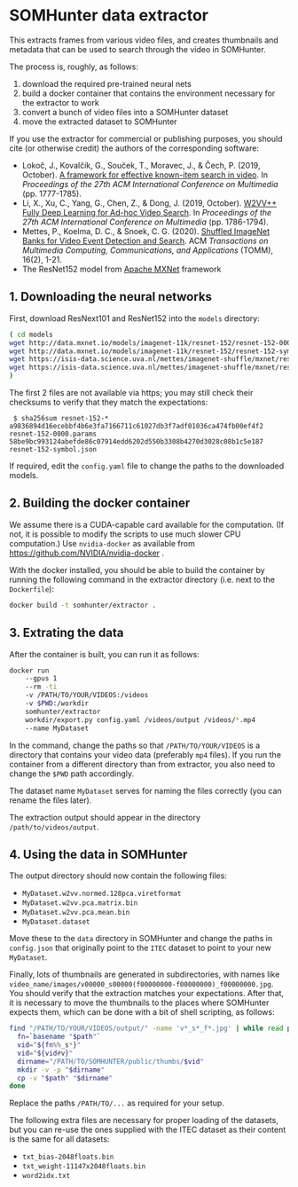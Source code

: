 # SOMHunter data extractor

This extracts frames from various video files, and creates thumbnails and metadata that can be used to search through the video in SOMHunter.

The process is, roughly, as follows:
1. download the required pre-trained neural nets
2. build a docker container that contains the environment necessary for the extractor to work
3. convert a bunch of video files into a SOMHunter dataset
4. move the extracted dataset to SOMHunter

If you use the extractor for commercial or publishing purposes, you should cite (or otherwise credit) the authors of the corresponding software:

- Lokoč, J., Kovalčik, G., Souček, T., Moravec, J., & Čech, P.
  (2019, October).
  [A framework for effective known-item search in video](https://dl.acm.org/doi/abs/10.1145/3343031.3351046).
  In *Proceedings of the 27th ACM International Conference on Multimedia* (pp. 1777-1785).
- Li, X., Xu, C., Yang, G., Chen, Z., & Dong, J.
  (2019, October).
  [W2VV++ Fully Deep Learning for Ad-hoc Video Search](https://dl.acm.org/doi/abs/10.1145/3343031.3350906).
  In *Proceedings of the 27th ACM International Conference on Multimedia* (pp. 1786-1794).
- Mettes, P., Koelma, D. C., & Snoek, C. G. (2020).
  [Shuffled ImageNet Banks for Video Event Detection and Search](https://dl.acm.org/doi/abs/10.1145/3377875).
  ACM *Transactions on Multimedia Computing, Communications, and Applications* (TOMM), 16(2), 1-21.
- The ResNet152 model from [Apache MXNet](https://mxnet.incubator.apache.org/) framework

## 1. Downloading the neural networks

First, download ResNext101 and ResNet152 into the `models` directory:

```sh
( cd models
wget http://data.mxnet.io/models/imagenet-11k/resnet-152/resnet-152-0000.params
wget http://data.mxnet.io/models/imagenet-11k/resnet-152/resnet-152-symbol.json
wget https://isis-data.science.uva.nl/mettes/imagenet-shuffle/mxnet/resnext101_bottomup_12988/resnext-101-1-0040.params
wget https://isis-data.science.uva.nl/mettes/imagenet-shuffle/mxnet/resnext101_bottomup_12988/resnext-101-symbol.json
)
```

The first 2 files are not available via https; you may still check their checksums to verify that they match the expectations:

```
 $ sha256sum resnet-152-*
a9836894d16ecebbf4b6e3fa7166711c61027db3f7adf01036ca474fb00ef4f2  resnet-152-0000.params
58be9bc993124abefde86c07914edd6202d550b3308b4270d3028c08b1c5e187  resnet-152-symbol.json
```

If required, edit the `config.yaml` file to change the paths to the downloaded models.


## 2. Building the docker container

We assume there is a CUDA-capable card available for the computation. (If not, it is possible to modify the scripts to use much slower CPU computation.) Use `nvidia-docker` as available from https://github.com/NVIDIA/nvidia-docker .

With the docker installed, you should be able to build the container by running the following command in the extractor directory (i.e. next to the `Dockerfile`):
```sh
docker build -t somhunter/extractor .
```

## 3. Extrating the data

After the container is built, you can run it as follows:

```sh
docker run
    --gpus 1
    --rm -ti
    -v /PATH/TO/YOUR/VIDEOS:/videos
    -v $PWD:/workdir
    somhunter/extractor
    workdir/export.py config.yaml /videos/output /videos/*.mp4
    --name MyDataset
```

In the command, change the paths so that `/PATH/TO/YOUR/VIDEOS` is a directory that contains your video data (preferably `mp4` files). If you run the container from a different directory than from extractor, you also need to change the `$PWD` path accordingly.

The dataset name `MyDataset` serves for naming the files correctly (you can rename the files later).

The extraction output should appear in the directory `/path/to/videos/output`.

## 4. Using the data in SOMHunter

The output directory should now contain the following files:

- `MyDataset.w2vv.normed.128pca.viretformat`
- `MyDataset.w2vv.pca.matrix.bin`
- `MyDataset.w2vv.pca.mean.bin`
- `MyDataset.dataset`

Move these to the `data` directory in SOMHunter and change the paths in `config.json` that originally point to the `ITEC` dataset to point to your new `MyDataset`.

Finally, lots of thumbnails are generated in subdirectories, with names like `video_name/images/v00000_s00000(f00000000-f00000000)_f00000000.jpg`. You should verify that the extraction matches your expectations. After that, it is necessary to move the thumbnails to the places where SOMHunter expects them, which can be done with a bit of shell scripting, as follows:

```sh
find "/PATH/TO/YOUR/VIDEOS/output/" -name 'v*_s*_f*.jpg' | while read path ; do
  fn=`basename "$path"`
  vid="${fn%%_s*}"
  vid="${vid#v}"
  dirname="/PATH/TO/SOMHUNTER/public/thumbs/$vid"
  mkdir -v -p "$dirname"
  cp -v "$path" "$dirname"
done
```

Replace the paths `/PATH/TO/...` as required for your setup.

The following extra files are necessary for proper loading of the datasets, but you can re-use the ones supplied with the ITEC dataset as their content is the same for all datasets:
- `txt_bias-2048floats.bin`
- `txt_weight-11147x2048floats.bin`
- `word2idx.txt`
